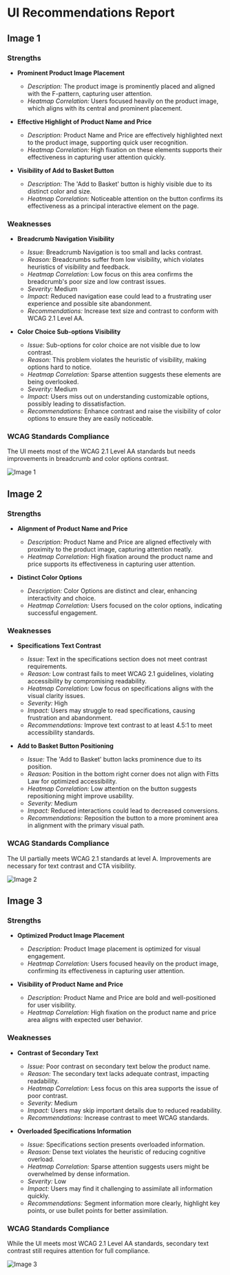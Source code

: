 # UI Recommendations Report

## Image 1

### Strengths
- **Prominent Product Image Placement**
  - *Description:* The product image is prominently placed and aligned with the F-pattern, capturing user attention.
  - *Heatmap Correlation:* Users focused heavily on the product image, which aligns with its central and prominent placement.

- **Effective Highlight of Product Name and Price**
  - *Description:* Product Name and Price are effectively highlighted next to the product image, supporting quick user recognition.
  - *Heatmap Correlation:* High fixation on these elements supports their effectiveness in capturing user attention quickly.

- **Visibility of Add to Basket Button**
  - *Description:* The 'Add to Basket' button is highly visible due to its distinct color and size.
  - *Heatmap Correlation:* Noticeable attention on the button confirms its effectiveness as a principal interactive element on the page.

### Weaknesses
- **Breadcrumb Navigation Visibility**
  - *Issue:* Breadcrumb Navigation is too small and lacks contrast.
  - *Reason:* Breadcrumbs suffer from low visibility, which violates heuristics of visibility and feedback.
  - *Heatmap Correlation:* Low focus on this area confirms the breadcrumb's poor size and low contrast issues.
  - *Severity:* Medium
  - *Impact:* Reduced navigation ease could lead to a frustrating user experience and possible site abandonment.
  - *Recommendations:* Increase text size and contrast to conform with WCAG 2.1 Level AA.

- **Color Choice Sub-options Visibility**
  - *Issue:* Sub-options for color choice are not visible due to low contrast.
  - *Reason:* This problem violates the heuristic of visibility, making options hard to notice.
  - *Heatmap Correlation:* Sparse attention suggests these elements are being overlooked.
  - *Severity:* Medium
  - *Impact:* Users miss out on understanding customizable options, possibly leading to dissatisfaction.
  - *Recommendations:* Enhance contrast and raise the visibility of color options to ensure they are easily noticeable.

### WCAG Standards Compliance
The UI meets most of the WCAG 2.1 Level AA standards but needs improvements in breadcrumb and color options contrast.

![Image 1](heatmaps/heatmap_20250319172957.png)

## Image 2

### Strengths
- **Alignment of Product Name and Price**
  - *Description:* Product Name and Price are aligned effectively with proximity to the product image, capturing attention neatly.
  - *Heatmap Correlation:* High fixation around the product name and price supports its effectiveness in capturing user attention.

- **Distinct Color Options**
  - *Description:* Color Options are distinct and clear, enhancing interactivity and choice.
  - *Heatmap Correlation:* Users focused on the color options, indicating successful engagement.

### Weaknesses
- **Specifications Text Contrast**
  - *Issue:* Text in the specifications section does not meet contrast requirements.
  - *Reason:* Low contrast fails to meet WCAG 2.1 guidelines, violating accessibility by compromising readability.
  - *Heatmap Correlation:* Low focus on specifications aligns with the visual clarity issues.
  - *Severity:* High
  - *Impact:* Users may struggle to read specifications, causing frustration and abandonment.
  - *Recommendations:* Improve text contrast to at least 4.5:1 to meet accessibility standards.

- **Add to Basket Button Positioning**
  - *Issue:* The 'Add to Basket' button lacks prominence due to its position.
  - *Reason:* Position in the bottom right corner does not align with Fitts Law for optimized accessibility.
  - *Heatmap Correlation:* Low attention on the button suggests repositioning might improve usability.
  - *Severity:* Medium
  - *Impact:* Reduced interactions could lead to decreased conversions.
  - *Recommendations:* Reposition the button to a more prominent area in alignment with the primary visual path.

### WCAG Standards Compliance
The UI partially meets WCAG 2.1 standards at level A. Improvements are necessary for text contrast and CTA visibility.

![Image 2](heatmaps/heatmap_20250319173308.png)

## Image 3

### Strengths
- **Optimized Product Image Placement**
  - *Description:* Product Image placement is optimized for visual engagement.
  - *Heatmap Correlation:* Users focused heavily on the product image, confirming its effectiveness in capturing user attention.

- **Visibility of Product Name and Price**
  - *Description:* Product Name and Price are bold and well-positioned for user visibility.
  - *Heatmap Correlation:* High fixation on the product name and price area aligns with expected user behavior.

### Weaknesses
- **Contrast of Secondary Text**
  - *Issue:* Poor contrast on secondary text below the product name.
  - *Reason:* The secondary text lacks adequate contrast, impacting readability.
  - *Heatmap Correlation:* Less focus on this area supports the issue of poor contrast.
  - *Severity:* Medium
  - *Impact:* Users may skip important details due to reduced readability.
  - *Recommendations:* Increase contrast to meet WCAG standards.

- **Overloaded Specifications Information**
  - *Issue:* Specifications section presents overloaded information.
  - *Reason:* Dense text violates the heuristic of reducing cognitive overload.
  - *Heatmap Correlation:* Sparse attention suggests users might be overwhelmed by dense information.
  - *Severity:* Low
  - *Impact:* Users may find it challenging to assimilate all information quickly.
  - *Recommendations:* Segment information more clearly, highlight key points, or use bullet points for better assimilation.

### WCAG Standards Compliance
While the UI meets most WCAG 2.1 Level AA standards, secondary text contrast still requires attention for full compliance.

![Image 3](heatmaps/heatmap_20250319173618.png)

